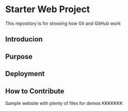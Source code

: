 # Starter Web Project

This repository is for showing how Git and GitHub work

## Introducion
## Purpose
## Deployment
## How to Contribute

Sample website with plenty of files for demos
KKKKKKK